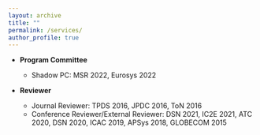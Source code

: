 ```yaml
---
layout: archive
title: ""
permalink: /services/
author_profile: true
---
```


* <b>Program Committee</b>
  * Shadow PC: MSR 2022, Eurosys 2022
 
* <b>Reviewer</b>
  * Journal Reviewer: TPDS 2016, JPDC 2016, ToN 2016
  * Conference Reviewer/External Reviewer: DSN 2021, IC2E 2021, ATC 2020, DSN 2020, ICAC 2019, APSys 2018, GLOBECOM 2015
